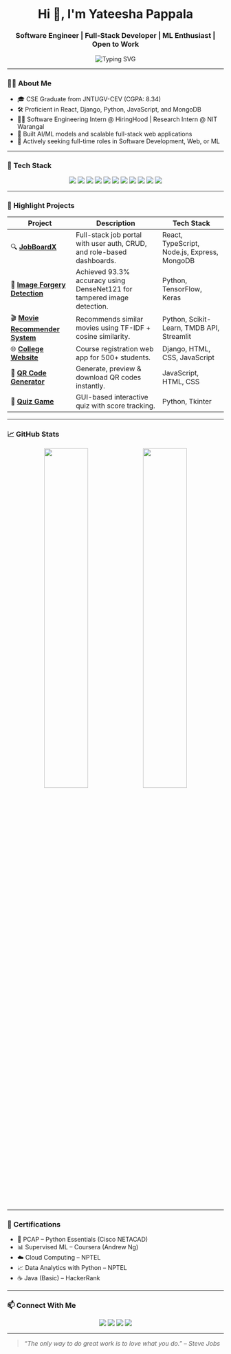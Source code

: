 <h1 align="center">Hi 👋, I'm Yateesha Pappala</h1>
<h3 align="center">Software Engineer | Full-Stack Developer | ML Enthusiast | Open to Work</h3>

<p align="center">
  <img src="https://readme-typing-svg.herokuapp.com?font=Fira+Code&duration=2000&pause=1000&center=true&vCenter=true&width=435&lines=Software+Developer+✌️;React+%7C+Django+%7C+Python;Passionate+Learner+%F0%9F%93%9A;Problem+Solver+%F0%9F%94%A5;Open+to+Opportunities+%F0%9F%9A%80" alt="Typing SVG" />
</p>


---

### 🧑‍💻 About Me

- 🎓 CSE Graduate from JNTUGV-CEV (CGPA: 8.34)  
- 🛠️ Proficient in React, Django, Python, JavaScript, and MongoDB  
- 👩‍💻 Software Engineering Intern @ HiringHood | Research Intern @ NIT Warangal  
- 🤖 Built AI/ML models and scalable full-stack web applications  
- 💼 Actively seeking full-time roles in Software Development, Web, or ML


---

### 🧰 Tech Stack

<p align="center">
  <img src="https://img.shields.io/badge/Python-3776AB?style=flat&logo=python&logoColor=white"/>
  <img src="https://img.shields.io/badge/Java-ED8B00?style=flat&logo=java&logoColor=white"/>
  <img src="https://img.shields.io/badge/C++-00599C?style=flat&logo=c%2B%2B&logoColor=white"/>
  <img src="https://img.shields.io/badge/JavaScript-F7DF1E?style=flat&logo=javascript&logoColor=black"/>
  <img src="https://img.shields.io/badge/TypeScript-3178C6?style=flat&logo=typescript&logoColor=white"/>
  <img src="https://img.shields.io/badge/React-20232A?style=flat&logo=react&logoColor=61DAFB"/>
  <img src="https://img.shields.io/badge/Django-092E20?style=flat&logo=django&logoColor=white"/>
  <img src="https://img.shields.io/badge/TensorFlow-FF6F00?style=flat&logo=tensorflow&logoColor=white"/>
  <img src="https://img.shields.io/badge/MongoDB-4EA94B?style=flat&logo=mongodb&logoColor=white"/>
  <img src="https://img.shields.io/badge/MySQL-4479A1?style=flat&logo=mysql&logoColor=white"/>
  <img src="https://img.shields.io/badge/Git-F05032?style=flat&logo=git&logoColor=white"/>
</p>

---

### 🌟 Highlight Projects

| Project | Description | Tech Stack |
|--------|-------------|------------|
| 🔍 [**JobBoardX**](https://github.com/Yateeshapappala/Job-BoardX) | Full-stack job portal with user auth, CRUD, and role-based dashboards. | React, TypeScript, Node.js, Express, MongoDB |
| 🧠 [**Image Forgery Detection**](https://drive.google.com/file/d/10oWC-Y4SHscTjQjcTllCd8CdGYLJWfHV/view?usp=sharing) | Achieved 93.3% accuracy using DenseNet121 for tampered image detection. | Python, TensorFlow, Keras |
| 🎬 [**Movie Recommender System**](https://github.com/Yateeshapappala/Movie-recommender-System) | Recommends similar movies using TF-IDF + cosine similarity. | Python, Scikit-Learn, TMDB API, Streamlit |
| 🌐 [**College Website**](https://github.com/Yateeshapappala/College-Website) | Course registration web app for 500+ students. | Django, HTML, CSS, JavaScript |
| 📱 [**QR Code Generator**](https://github.com/Yateeshapappala/QR-Code-Generator) | Generate, preview & download QR codes instantly. | JavaScript, HTML, CSS |
| 📝 [**Quiz Game**](https://github.com/Yateeshapappala/Python-Projects) | GUI-based interactive quiz with score tracking. | Python, Tkinter |

---

### 📈 GitHub Stats

<p align="center">
  <img src="https://github-readme-stats.vercel.app/api?username=Yateeshapappala&show_icons=true&theme=tokyonight" width="45%" />
  <img src="https://github-readme-streak-stats.herokuapp.com/?user=Yateeshapappala&theme=tokyonight" width="45%" />
</p>

---

### 🏅 Certifications

- 📜 PCAP – Python Essentials (Cisco NETACAD)  
- 📊 Supervised ML – Coursera (Andrew Ng)  
- ☁️ Cloud Computing – NPTEL  
- 📈 Data Analytics with Python – NPTEL  
- ☕ Java (Basic) – HackerRank  

---

### 📫 Connect With Me

<p align="center">
  <a href="mailto:yateeshapappala@gmail.com"><img src="https://img.shields.io/badge/Gmail-D14836?style=flat&logo=gmail&logoColor=white"/></a>
  <a href="https://www.linkedin.com/in/yateesha-pappala-11047922a"><img src="https://img.shields.io/badge/LinkedIn-0A66C2?style=flat&logo=linkedin&logoColor=white"/></a>
  <a href="https://github.com/Yateeshapappala"><img src="https://img.shields.io/badge/GitHub-100000?style=flat&logo=github&logoColor=white"/></a>
  <a href="https://leetcode.com/u/yateeshapappala/"><img src="https://img.shields.io/badge/LeetCode-FFA116?style=flat&logo=leetcode&logoColor=black"/></a>
</p>

---

> *“The only way to do great work is to love what you do.” – Steve Jobs*
